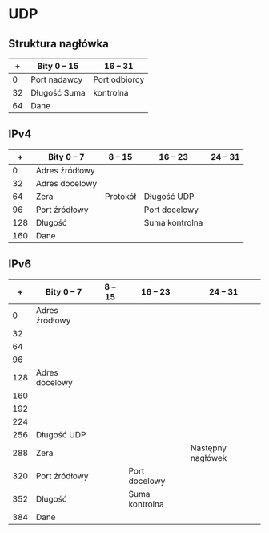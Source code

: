 # UDP

## Struktura nagłówka

| +	  | Bity 0 – 15	 | 16 – 31        |
| --- | ---          | ---            |
| 0	  | Port nadawcy |	Port odbiorcy |
| 32  |	Długość	Suma | kontrolna      |
| 64  | Dane                          |
 
## IPv4

| +   |	Bity 0 – 7 | 8 – 15 | 16 – 23 | 24 – 31 |
| --- | ---        | ---    | ---     | ---     |
| 0   |	Adres źródłowy
| 32  |	Adres docelowy
| 64  |	Zera	| Protokół |	Długość UDP
| 96  |	Port źródłowy	| | Port docelowy
| 128 |	Długość	| | Suma kontrolna
| 160 |	Dane |
 
## IPv6

| +   |	Bity 0 – 7 | 8 – 15 | 16 – 23 | 24 – 31 |
| --- | ---        | ---    | ---     | ---     |
| 0   |	Adres źródłowy
| 32  |
| 64  |
| 96  |
| 128 |	Adres docelowy
| 160 |
| 192 |
| 224 |
| 256 |	Długość UDP
| 288 |	Zera	| | | Następny nagłówek
| 320 |	Port źródłowy | | Port docelowy
| 352 |	Długość	| | Suma kontrolna
| 384 | Dane |